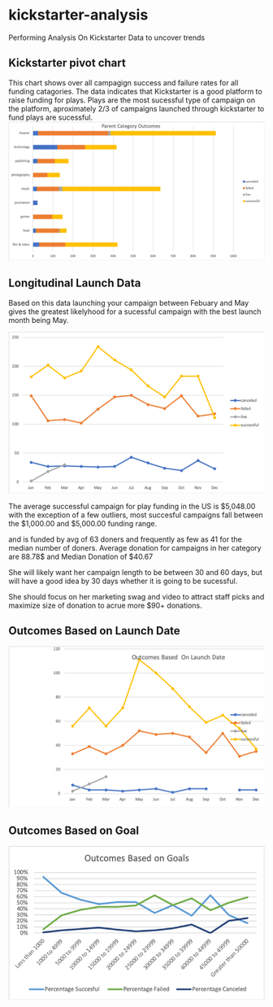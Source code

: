 # kickstarter-analysis
Performing Analysis On Kickstarter Data to uncover trends



## Kickstarter pivot chart
This chart shows over all campagign success and failure rates for all funding catagories.
The data indicates that Kickstarter is a good platform to raise funding for plays.
Plays are the most sucessful type of campaign on the platform, aproximately 2/3 of campaigns launched through kickstarter to fund plays are sucessful. 
![kickstarter_pivot_chart](images/kickstarter_pivot_chart.png)

## Longitudinal Launch Data
Based on this data launching your campaign between Febuary and May gives the greatest likelyhood for a sucessful campaign with the best launch month being May. 

![longitudinal_launch_data](images/longitudinal_launch_data.png)

The average successful campaign for play funding in the US is $5,048.00 with the exception of a few outliers, most succesful campaigns fall between the $1,000.00 and $5,000.00 funding range. 

and is funded by avg of 63 doners and frequently as few as 41 for the median number of doners.  Average donation for campaigns in her category are 88.78$ and Median Donation of $40.67

She will likely want her campaign length to be between 30 and 60 days, but will have a good idea by 30 days whether it is going to be sucessful. 

She should focus on her marketing swag and video to attract staff picks and maximize size of donation to acrue more $90+ donations. 


## Outcomes Based on Launch Date
![Outcomes Based on Launch Date](images/Outcomes_based_on_launch_date.png)


## Outcomes Based on Goal
![Outcomes Based on Goal](images/Outcomes_based_on_goal.png)
